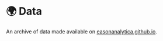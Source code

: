 # 🌍 Data

An archive of data made available on [easonanalytica.github.io](https://easonanalytica.github.io/).
